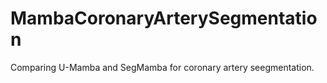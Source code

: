 # MambaCoronaryArterySegmentation
Comparing U-Mamba and SegMamba for coronary artery seegmentation.
